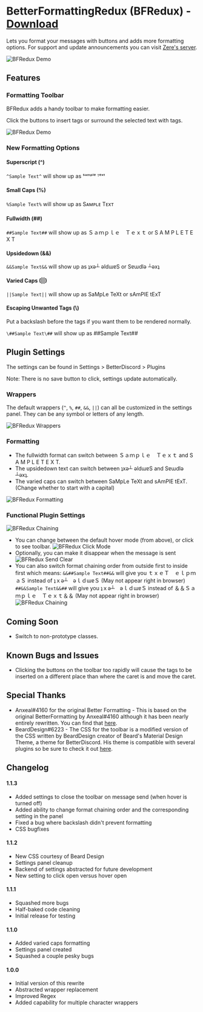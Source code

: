 # BetterFormattingRedux (BFRedux) - [Download](https://raw.githubusercontent.com/rauenzi/BetterDiscordAddons/master/Plugins/BetterFormattingRedux/BetterFormattingRedux.plugin.js)

Lets you format your messages with buttons and adds more formatting options. For support and update announcements you can visit [Zere's server](http://discord.zackrauen.com/).

![BFRedux Demo](https://zippy.gfycat.com/HugeDeadDuckling.gif)

## Features

### Formatting Toolbar
BFRedux adds a handy toolbar to make formatting easier.

Click the buttons to insert tags or surround the selected text with tags.

![BFRedux Demo](http://discord.zackrauen.com/BFRedux/bfredux.png)

### New Formatting Options

#### Superscript (^)
`^Sample Text^` will show up as ˢᵃᵐᵖˡᵉ ᵀᵉˣᵗ

#### Small Caps (%)
`%Sample Text%` will show up as Sᴀᴍᴘʟᴇ Tᴇxᴛ

#### Fullwidth (##)
`##Sample Text##` will show up as Ｓａｍｐｌｅ　Ｔｅｘｔ or S A M P L E  T E X T

#### Upsidedown (&&)
`&&Sample Text&&` will show up as ʇxǝ┴ ǝldɯɐS or Sɐɯdlǝ ┴ǝxʇ

#### Varied Caps (||)
`||Sample Text||` will show up as SaMpLe TeXt or sAmPlE tExT

#### Escaping Unwanted Tags (\\)
Put a backslash before the tags if you want them to be rendered normally.

`\##Sample Text\##` will show up as \##Sample Text\##

## Plugin Settings

The settings can be found in Settings > BetterDiscord > Plugins

Note: There is no save button to click, settings update automatically.

### Wrappers
The default wrappers (`^`, `%`, `##`, `&&`, `||`) can all be customized in the settings panel. They can be any symbol or letters of any length.

![BFRedux Wrappers](http://discord.zackrauen.com/BFRedux/wrappers.png)

### Formatting
 - The fullwidth format can switch between Ｓａｍｐｌｅ　Ｔｅｘｔ and S A M P L E  T E X T.
 - The upsidedown text can switch between ʇxǝ┴ ǝldɯɐS and Sɐɯdlǝ ┴ǝxʇ.
 - The varied caps can switch between SaMpLe TeXt and sAmPlE tExT. (Change whether to start with a capital)
 
![BFRedux Formatting](http://discord.zackrauen.com/BFRedux/formatting.png)
 
### Functional Plugin Settings
![BFRedux Chaining](http://discord.zackrauen.com/BFRedux/functional.png)

 - You can change between the default hover mode (from above), or click to see toolbar.
![BFRedux Click Mode](https://zippy.gfycat.com/RectangularGargantuanIndianjackal.gif)
 - Optionally, you can make it disappear when the message is sent
![BFRedux Send Clear](https://zippy.gfycat.com/IllfatedDimpledGalapagossealion.gif)
 - You can also switch format chaining order from outside first to inside first which means:
`&&##Sample Text##&&` will give you ｔｘｅＴ　ｅｌｐｍａＳ instead of ʇｘǝ┴　ǝｌｄɯɐＳ (May not appear right in browser)
`##&&Sample Text&&##` will give you ʇｘǝ┴　ǝｌｄɯɐＳ instead of ＆＆Ｓａｍｐｌｅ　Ｔｅｘｔ＆＆ (May not appear right in browser)
 ![BFRedux Chaining](http://discord.zackrauen.com/BFRedux/chaining.png)

## Coming Soon
 - Switch to non-prototype classes.

## Known Bugs and Issues
 - Clicking the buttons on the toolbar too rapidly will cause the tags to be inserted on a different place than where the caret is and move the caret.

## Special Thanks
 - Anxeal#4160 for the original Better Formatting - This is based on the original BetterFormatting by Anxeal#4160 although it has been nearly entirely rewritten. You can find that [here](https://github.com/Anxeal/BDEnhancements/tree/master/plugins/BetterFormatting). 
 - BeardDesign#6223 - The CSS for the toolbar is a modified version of the CSS written by BeardDesign creator of Beard's Material Design Theme, a theme for BetterDiscord. His theme is compatible with several plugins so be sure to check it out [here](http://www.beard-design.com/discord-material-theme).
 
## Changelog

#### 1.1.3

 - Added settings to close the toolbar on message send (when hover is turned off)
 - Added ability to change format chaining order and the corresponding setting in the panel
 - Fixed a bug where backslash didn't prevent formatting
 - CSS bugfixes

#### 1.1.2

 - New CSS courtesy of Beard Design
 - Settings panel cleanup
 - Backend of settings abstracted for future development
 - New setting to click open versus hover open

#### 1.1.1

 - Squashed more bugs
 - Half-baked code cleaning
 - Initial release for testing

#### 1.1.0

 - Added varied caps formatting
 - Settings panel created
 - Squashed a couple pesky bugs

#### 1.0.0

 - Initial version of this rewrite
 - Abstracted wrapper replacement
 - Improved Regex
 - Added capability for multiple character wrappers

